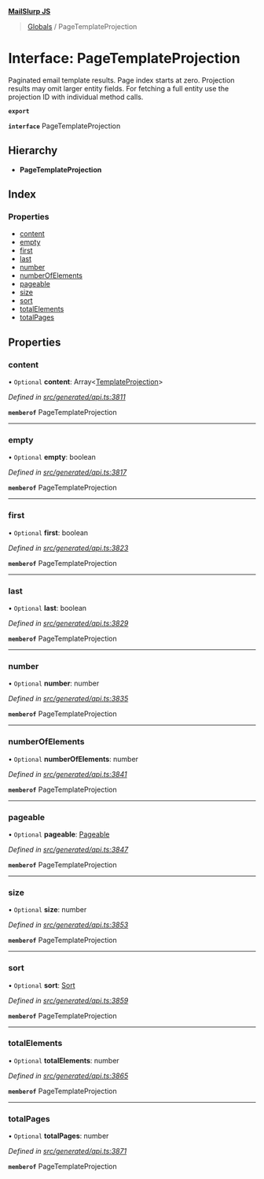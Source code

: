 **[MailSlurp JS](../README.md)**

> [Globals](../README.md) / PageTemplateProjection

# Interface: PageTemplateProjection

Paginated email template results. Page index starts at zero. Projection results may omit larger entity fields. For fetching a full entity use the projection ID with individual method calls.

**`export`** 

**`interface`** PageTemplateProjection

## Hierarchy

* **PageTemplateProjection**

## Index

### Properties

* [content](pagetemplateprojection.md#content)
* [empty](pagetemplateprojection.md#empty)
* [first](pagetemplateprojection.md#first)
* [last](pagetemplateprojection.md#last)
* [number](pagetemplateprojection.md#number)
* [numberOfElements](pagetemplateprojection.md#numberofelements)
* [pageable](pagetemplateprojection.md#pageable)
* [size](pagetemplateprojection.md#size)
* [sort](pagetemplateprojection.md#sort)
* [totalElements](pagetemplateprojection.md#totalelements)
* [totalPages](pagetemplateprojection.md#totalpages)

## Properties

### content

• `Optional` **content**: Array\<[TemplateProjection](templateprojection.md)>

*Defined in [src/generated/api.ts:3811](https://github.com/mailslurp/mailslurp-client/blob/b27590b/src/generated/api.ts#L3811)*

**`memberof`** PageTemplateProjection

___

### empty

• `Optional` **empty**: boolean

*Defined in [src/generated/api.ts:3817](https://github.com/mailslurp/mailslurp-client/blob/b27590b/src/generated/api.ts#L3817)*

**`memberof`** PageTemplateProjection

___

### first

• `Optional` **first**: boolean

*Defined in [src/generated/api.ts:3823](https://github.com/mailslurp/mailslurp-client/blob/b27590b/src/generated/api.ts#L3823)*

**`memberof`** PageTemplateProjection

___

### last

• `Optional` **last**: boolean

*Defined in [src/generated/api.ts:3829](https://github.com/mailslurp/mailslurp-client/blob/b27590b/src/generated/api.ts#L3829)*

**`memberof`** PageTemplateProjection

___

### number

• `Optional` **number**: number

*Defined in [src/generated/api.ts:3835](https://github.com/mailslurp/mailslurp-client/blob/b27590b/src/generated/api.ts#L3835)*

**`memberof`** PageTemplateProjection

___

### numberOfElements

• `Optional` **numberOfElements**: number

*Defined in [src/generated/api.ts:3841](https://github.com/mailslurp/mailslurp-client/blob/b27590b/src/generated/api.ts#L3841)*

**`memberof`** PageTemplateProjection

___

### pageable

• `Optional` **pageable**: [Pageable](pageable.md)

*Defined in [src/generated/api.ts:3847](https://github.com/mailslurp/mailslurp-client/blob/b27590b/src/generated/api.ts#L3847)*

**`memberof`** PageTemplateProjection

___

### size

• `Optional` **size**: number

*Defined in [src/generated/api.ts:3853](https://github.com/mailslurp/mailslurp-client/blob/b27590b/src/generated/api.ts#L3853)*

**`memberof`** PageTemplateProjection

___

### sort

• `Optional` **sort**: [Sort](sort.md)

*Defined in [src/generated/api.ts:3859](https://github.com/mailslurp/mailslurp-client/blob/b27590b/src/generated/api.ts#L3859)*

**`memberof`** PageTemplateProjection

___

### totalElements

• `Optional` **totalElements**: number

*Defined in [src/generated/api.ts:3865](https://github.com/mailslurp/mailslurp-client/blob/b27590b/src/generated/api.ts#L3865)*

**`memberof`** PageTemplateProjection

___

### totalPages

• `Optional` **totalPages**: number

*Defined in [src/generated/api.ts:3871](https://github.com/mailslurp/mailslurp-client/blob/b27590b/src/generated/api.ts#L3871)*

**`memberof`** PageTemplateProjection
